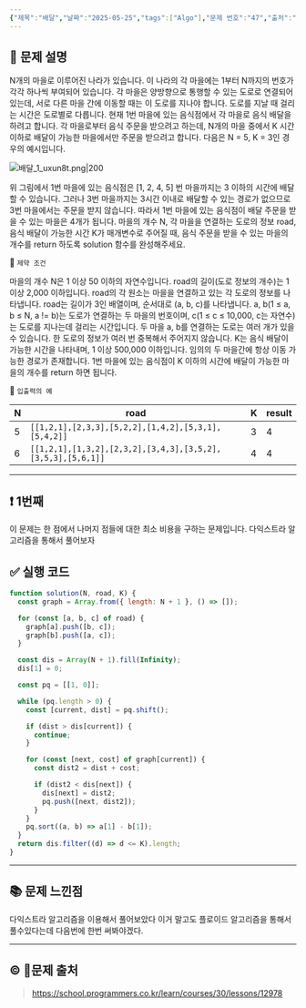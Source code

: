 ```yaml
---
{"제목":"배달","날짜":"2025-05-25","tags":["Algo"],"문제 번호":"47","출처":"https://school.programmers.co.kr/learn/courses/30/lessons/12978","dg-publish":true,"permalink":"/공부/Algo/그래프/배달/","dgPassFrontmatter":true,"created":"2025-05-25T23:28:03.373+09:00","updated":"2025-05-25T23:45:05.877+09:00"}
---
```


## 📔 문제 설명

N개의 마을로 이루어진 나라가 있습니다. 이 나라의 각 마을에는 1부터 N까지의 번호가 각각 하나씩 부여되어 있습니다. 각 마을은 양방향으로 통행할 수 있는 도로로 연결되어 있는데, 서로 다른 마을 간에 이동할 때는 이 도로를 지나야 합니다. 도로를 지날 때 걸리는 시간은 도로별로 다릅니다. 현재 1번 마을에 있는 음식점에서 각 마을로 음식 배달을 하려고 합니다. 각 마을로부터 음식 주문을 받으려고 하는데, N개의 마을 중에서 K 시간 이하로 배달이 가능한 마을에서만 주문을 받으려고 합니다. 다음은 N = 5, K = 3인 경우의 예시입니다.

![배달_1_uxun8t.png|200](https://grepp-programmers.s3.ap-northeast-2.amazonaws.com/files/production/d7779d88-084c-4ffa-ae9f-2a42f97d3bbf/%E1%84%87%E1%85%A2%E1%84%83%E1%85%A1%E1%86%AF_1_uxun8t.png)


위 그림에서 1번 마을에 있는 음식점은 [1, 2, 4, 5] 번 마을까지는 3 이하의 시간에 배달할 수 있습니다. 그러나 3번 마을까지는 3시간 이내로 배달할 수 있는 경로가 없으므로 3번 마을에서는 주문을 받지 않습니다. 따라서 1번 마을에 있는 음식점이 배달 주문을 받을 수 있는 마을은 4개가 됩니다.
마을의 개수 N, 각 마을을 연결하는 도로의 정보 road, 음식 배달이 가능한 시간 K가 매개변수로 주어질 때, 음식 주문을 받을 수 있는 마을의 개수를 return 하도록 solution 함수를 완성해주세요.

📓 `제약 조건`

마을의 개수 N은 1 이상 50 이하의 자연수입니다.
road의 길이(도로 정보의 개수)는 1 이상 2,000 이하입니다.
road의 각 원소는 마을을 연결하고 있는 각 도로의 정보를 나타냅니다.
road는 길이가 3인 배열이며, 순서대로 (a, b, c)를 나타냅니다.
a, b(1 ≤ a, b ≤ N, a != b)는 도로가 연결하는 두 마을의 번호이며, c(1 ≤ c ≤ 10,000, c는 자연수)는 도로를 지나는데 걸리는 시간입니다.
두 마을 a, b를 연결하는 도로는 여러 개가 있을 수 있습니다.
한 도로의 정보가 여러 번 중복해서 주어지지 않습니다.
K는 음식 배달이 가능한 시간을 나타내며, 1 이상 500,000 이하입니다.
임의의 두 마을간에 항상 이동 가능한 경로가 존재합니다.
1번 마을에 있는 음식점이 K 이하의 시간에 배달이 가능한 마을의 개수를 return 하면 됩니다.

📓 `입출력의 예`

| N   | road                                                        | K   | result |
| --- | ----------------------------------------------------------- | --- | ------ |
| 5   | `[[1,2,1],[2,3,3],[5,2,2],[1,4,2],[5,3,1],[5,4,2]]`         | 3   | 4      |
| 6   | `[[1,2,1],[1,3,2],[2,3,2],[3,4,3],[3,5,2],[3,5,3],[5,6,1]]` | 4   | 4      |

---
## ❗ 1번째

이 문제는 한 점에서 나머지 점들에 대한 최소 비용을 구하는 문제입니다.
다익스트라 알고리즘을 통해서 풀어보자
<br>
## ✅ 실행 코드
```js
function solution(N, road, K) {
  const graph = Array.from({ length: N + 1 }, () => []);

  for (const [a, b, c] of road) {
    graph[a].push([b, c]);
    graph[b].push([a, c]);
  }

  const dis = Array(N + 1).fill(Infinity);
  dis[1] = 0;

  const pq = [[1, 0]];

  while (pq.length > 0) {
    const [current, dist] = pq.shift();

    if (dist > dis[current]) {
      continue;
    }

    for (const [next, cost] of graph[current]) {
      const dist2 = dist + cost;

      if (dist2 < dis[next]) {
        dis[next] = dist2;
        pq.push([next, dist2]);
      }
    }
    pq.sort((a, b) => a[1] - b[1]);
  }
  return dis.filter((d) => d <= K).length;
}
```
---
## 📚 문제 느낀점

다익스트라 알고리즘을 이용해서 풀어보았다 이거 말고도 플로이드 알고리즘을 통해서 풀수있다는데 다음번에 한번 써봐야겠다.

---
## © 문제 출처

> https://school.programmers.co.kr/learn/courses/30/lessons/12978
